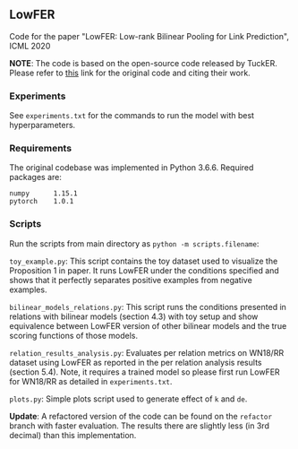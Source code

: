## LowFER
Code for the paper "LowFER: Low-rank Bilinear Pooling for Link Prediction", ICML 2020

**NOTE**: The code is based on the open-source code released by TuckER. Please refer to [this](https://github.com/ibalazevic/TuckER) link for the original code and citing their work.

### Experiments
See `experiments.txt` for the commands to run the model with best hyperparameters.

### Requirements
The original codebase was implemented in Python 3.6.6. Required packages are:

    numpy      1.15.1
    pytorch    1.0.1

### Scripts
Run the scripts from main directory as `python -m scripts.filename`:

`toy_example.py`: This script contains the toy dataset used to visualize the Proposition 1 in paper. It runs LowFER under the conditions specified and shows that it perfectly separates positive examples from negative examples.

`bilinear_models_relations.py`: This script runs the conditions presented in relations with bilinear models (section 4.3) with toy setup and show equivalence between LowFER version of other bilinear models and the true scoring functions of those models.

`relation_results_analysis.py`: Evaluates per relation metrics on WN18/RR dataset using LowFER as reported in the per relation analysis results (section 5.4). Note, it requires a trained model so please first run LowFER for WN18/RR as detailed in `experiments.txt`.

`plots.py`: Simple plots script used to generate effect of `k` and `de`.

**Update**: A refactored version of the code can be found on the `refactor` branch with faster evaluation. The results there are slightly less (in 3rd decimal) than this implementation.
